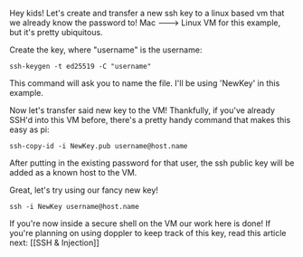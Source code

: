 
Hey kids! Let's create and transfer a new ssh key to a linux based vm that we already know the password to! Mac ---> Linux VM for this example, but it's pretty ubiquitous.

Create the key, where "username" is the username:
```
ssh-keygen -t ed25519 -C "username"
```
This command will ask you to name the file. I'll be using 'NewKey' in this example.

Now let's transfer said new key to the VM! Thankfully, if you've already SSH'd into this VM before, there's a pretty handy command that makes this easy as pi:
```
ssh-copy-id -i NewKey.pub username@host.name
```
After putting in the existing password for that user, the ssh public key will be added as a known host to the VM. 

Great, let's try using our fancy new key!
```
ssh -i NewKey username@host.name
```

If you're now inside a secure shell on the VM our work here is done! If you're planning on using doppler to keep track of this key, read this article next: [[SSH & Injection]]